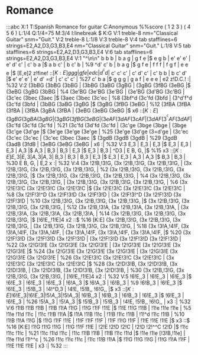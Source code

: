 ---
---

# Romance
:::abc
X:1
T:Spanish Romance for guitar
C:Anonymous
%%score ( 1 2 3 ) ( 4 5 6 )
L:1/4
Q:1/4=75
M:3/4
I:linebreak $
K:G
V:1 treble-8 nm="Classical Guitar" snm="Guit."
V:2 treble-8 
L:1/8
V:3 treble-8 
V:4 tab stafflines=6 strings=E2,A2,D3,G3,B3,E4 nm="Classical Guitar" snm="Guit."
L:1/8
V:5 tab stafflines=6 strings=E2,A2,D3,G3,B3,E4 
V:6 tab stafflines=6 strings=E2,A2,D3,G3,B3,E4 
V:1
"^\n\n" b b b | b a g | g f e |$ e g b | e' e' e' | e' d' c' | c' b a |$ a b c' | b c' b | %9
 ^d' c' b | b a g |$ g f e | f f f | f g f | e e e |$ [E,e]2 z!fine! ::$[K:E] g g g | g f e | %18
 e d c | d ^^c d |$ c' c' c' | c' d' c' | c' b b | b c' d' |$ e' e' e' | e' d' =d' | c' c' c' | %27
 c' b a |$ g g g | g a f | e e e | e2 z!D.C.! :| %32
V:2
 (3bBG (3bBG (3bBG | (3bBG (3aBG (3gBG | (3gBG (3fBG (3eBG |$ (3eBG (3gBG (3bBG | %4
 (3e'BG (3e'BG (3e'BG | (3e'BG (3d'BG (3c'BG | (3c'ec (3bec (3aec |$ (3aec (3bec (3c'ec | %8
 (3bf^d (3c'fd (3bfd | (3^d'f^d (3c'fd (3bfd | (3bBG (3aBG (3gBG |$ (3gBG (3fBG (3eBG | %12
 (3fBA (3fBA (3fBA | (3fBA (3gBA (3fBA | (3eBG (3eBG (3eBG |$ x6 ::$[K:E] (3gBG (3gBA (3gBG | %17
 (3gBG (3fBG (3eBG | (3eAF (3dAF (3cAF | (3dAF (3^^cAF (3dAF |$ (3c'fd (3c'fd (3c'fd | %21
 (3c'fd (3d'fd (3c'fd | (3c'ge (3bge (3bge | (3bge (3c'ge (3d'ge |$ (3e'ge (3e'ge (3e'ge | %25
 (3e'ge (3d'ge (3=d'ge | (3c'ec (3c'ec (3c'ec | (3c'ec (3bec (3aec |$ (3gdB (3gdB (3gdB | %29
 (3gdB (3adB (3fdB | (3eBG (3eBG (3eBG | x6 :| %32
V:3
 E,3 | E,3 | E,3 |$ E,3 | E,3 | E,3 | A,3 |$ A,3 | B,3 | B,3 | E,3 |$ E,3 | B,3 | ^D3 | E B, G, |$ %15
 x3 ::$[K:E] E,3 | E,3 | A,3 | A,3 |$ B,3 | B,3 | B,3 | E,3 |$ E,3 | E,3 | A,3 | A,3 |$ B,3 | B,3 | %30
 E B, G, | E,2 x :| %32
V:4
 (3x !2!B,!3!G, (3x !2!B,!3!G, (3x !2!B,!3!G, | (3x !2!B,!3!G, (3x !2!B,!3!G, (3x !2!B,!3!G, | %2
 (3x !2!B,!3!G, (3x !2!B,!3!G, (3x !2!B,!3!G, |$ (3x !2!B,!3!G, (3x !2!B,!3!G, (3x !2!B,!3!G, | %4
 (3x !2!B,!3!G, (3x !2!B,!3!G, (3x !2!B,!3!G, | (3x !2!B,!3!G, (3x !2!B,!3!G, (3x !2!B,!3!G, | %6
 (3x !2!E!3!C (3x !2!E!3!C (3x !2!E!3!C |$ (3x !2!E!3!C (3x !2!E!3!C (3x !2!E!3!C | %8
 (3x !2!F!3!^D (3x !2!F!3!D (3x !2!F!3!D | (3x !2!F!3!^D (3x !2!F!3!D (3x !2!F!3!D | %10
 (3x !2!B,!3!G, (3x !2!B,!3!G, (3x !2!B,!3!G, |$ (3x !2!B,!3!G, (3x !2!B,!3!G, (3x !2!B,!3!G, | %12
 (3x !2!B,!3!A, (3x !2!B,!3!A, (3x !2!B,!3!A, | (3x !2!B,!3!A, (3x !2!B,!3!A, (3x !2!B,!3!A, | %14
 (3x !2!B,!3!G, (3x !2!B,!3!G, (3x !2!B,!3!G, |$ [!6!E,,!1!E]4 x2 ::$ %16
[K:E] (3x !2!B,!3!G, (3x !2!B,!3!G, (3x !2!B,!3!G, | (3x !2!B,!3!G, (3x !2!B,!3!G, (3x !2!B,!3!G, | %18
 (3x !3!A,!4!F, (3x !3!A,!4!F, (3x !3!A,!4!F, | (3x !3!A,!4!F, (3x !3!A,!4!F, (3x !3!A,!4!F, |$ %20
 (3x !2!F!3!D (3x !2!F!3!D (3x !2!F!3!D | (3x !2!F!3!D (3x !2!F!3!D (3x !2!F!3!D | %22
 (3x !2!G!3!E (3x !2!G!3!E (3x !2!G!3!E | (3x !2!G!3!E (3x !2!G!3!E (3x !2!G!3!E |$ %24
 (3x !2!G!3!E (3x !2!G!3!E (3x !2!G!3!E | (3x !2!G!3!E (3x !2!G!3!E (3x !2!G!3!E | %26
 (3x !2!E!3!C (3x !2!E!3!C (3x !2!E!3!C | (3x !2!E!3!C (3x !2!E!3!C (3x !2!E!3!C |$ %28
 (3x !2!D!3!B, (3x !2!D!3!B, (3x !2!D!3!B, | (3x !2!D!3!B, (3x !2!D!3!B, (3x !2!D!3!B, | %30
 (3x !2!B,!3!G, (3x !2!B,!3!G, (3x !2!B,!3!G, | [!6!E,,!1!E]4 x2 :| %32
V:5
 !6!E,,3 | !6!E,,3 | !6!E,,3 |$ !6!E,,3 | !6!E,,3 | !6!E,,3 | !6!A,,3 |$ !6!A,,3 | !6!B,,3 | %9
 !6!B,,3 | !6!E,,3 |$ !6!E,,3 | !5!B,,3 | !4!^D,3 | !4!E, !5!B,, !6!G,, |$ x3 ::$[K:E] !6!E,,3 | %17
 !6!E,,3 | !5!A,,3 | !5!A,,3 |$ !6!B,,3 | !6!B,,3 | !6!B,,3 | !6!E,,3 |$ !6!E,,3 | !6!E,,3 | %26
 !5!A,,3 | !5!A,,3 |$ !5!B,,3 | !5!B,,3 | !4!E, !5!B,, !6!G,, | x3 :| %32
V:6
 !1!B !1!B !1!B | !1!B !1!A !1!G | !1!G !1!F !1!E |$ !1!E !1!G !1!B | !1!e !1!e !1!e | %5
 !1!e !1!d !1!c | !1!c !1!B !1!A |$ !1!A !1!B !1!c | !1!B !1!c !1!B | !1!^d !1!c !1!B | %10
 !1!B !1!A !1!G |$ !1!G !1!F !1!E | !1!F !1!F !1!F | !1!F !1!G !1!F | !1!E !1!E !1!E |$ x3 ::$ %16
[K:E] !1!G !1!G !1!G | !1!G !1!F !1!E | !2!E !2!D !2!C | !2!D !2!^^C !2!D |$ !1!c !1!c !1!c | %21
 !1!c !1!d !1!c | !1!c !1!B !1!B | !1!B !1!c !1!d |$ !1!e !1!e [!3!B,!1!e] | !1!e !1!d !1!^^c | %26
 !1!c !1!c !1!c | !1!c !1!B !1!A |$ !1!G !1!G !1!G | !1!G !1!A !1!F | !1!E !1!E !1!E | x3 :| %32
:::